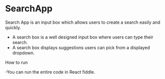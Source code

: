 # SearchApp
Search App is an input box which allows users to create a search easily and quickly.

- A search box is a well designed input box where users can type their search.
- A search box displays suggestions users can pick from a displayed dropdown.


How to run

-You can run the entire code in React fiddle.
